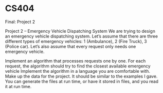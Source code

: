 # CS404
Final: Project 2

Project 2 – Emergency Vehicle Dispatching System
We are trying to design an emergency vehicle dispatching system. 
Let’s assume that there are three different types of emergency vehicles: 1 (Ambulance), 2 (Fire Truck), 3 (Police car). 
Let’s also assume that every request only needs one emergency vehicle.

Implement an algorithm that processes requests one by one. For each request, the algorithm should try to find the closest available emergency vehicle 
Implement the algorithm in a language you are comfortable with.
Make up the data for the project. It should be similar to the examples I gave. You can generate the files at run time, or have it stored in files, and you read it at run time.
